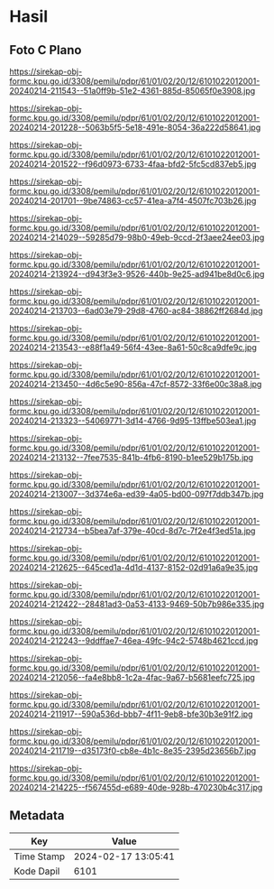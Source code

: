 # Hasil

## Foto C Plano

https://sirekap-obj-formc.kpu.go.id/3308/pemilu/pdpr/61/01/02/20/12/6101022012001-20240214-211543--51a0ff9b-51e2-4361-885d-85065f0e3908.jpg

https://sirekap-obj-formc.kpu.go.id/3308/pemilu/pdpr/61/01/02/20/12/6101022012001-20240214-201228--5063b5f5-5e18-491e-8054-36a222d58641.jpg

https://sirekap-obj-formc.kpu.go.id/3308/pemilu/pdpr/61/01/02/20/12/6101022012001-20240214-201522--f96d0973-6733-4faa-bfd2-5fc5cd837eb5.jpg

https://sirekap-obj-formc.kpu.go.id/3308/pemilu/pdpr/61/01/02/20/12/6101022012001-20240214-201701--9be74863-cc57-41ea-a7f4-4507fc703b26.jpg

https://sirekap-obj-formc.kpu.go.id/3308/pemilu/pdpr/61/01/02/20/12/6101022012001-20240214-214029--59285d79-98b0-49eb-9ccd-2f3aee24ee03.jpg

https://sirekap-obj-formc.kpu.go.id/3308/pemilu/pdpr/61/01/02/20/12/6101022012001-20240214-213924--d943f3e3-9526-440b-9e25-ad941be8d0c6.jpg

https://sirekap-obj-formc.kpu.go.id/3308/pemilu/pdpr/61/01/02/20/12/6101022012001-20240214-213703--6ad03e79-29d8-4760-ac84-38862ff2684d.jpg

https://sirekap-obj-formc.kpu.go.id/3308/pemilu/pdpr/61/01/02/20/12/6101022012001-20240214-213543--e88f1a49-56f4-43ee-8a61-50c8ca9dfe9c.jpg

https://sirekap-obj-formc.kpu.go.id/3308/pemilu/pdpr/61/01/02/20/12/6101022012001-20240214-213450--4d6c5e90-856a-47cf-8572-33f6e00c38a8.jpg

https://sirekap-obj-formc.kpu.go.id/3308/pemilu/pdpr/61/01/02/20/12/6101022012001-20240214-213323--54069771-3d14-4766-9d95-13ffbe503ea1.jpg

https://sirekap-obj-formc.kpu.go.id/3308/pemilu/pdpr/61/01/02/20/12/6101022012001-20240214-213132--7fee7535-841b-4fb6-8190-b1ee529b175b.jpg

https://sirekap-obj-formc.kpu.go.id/3308/pemilu/pdpr/61/01/02/20/12/6101022012001-20240214-213007--3d374e6a-ed39-4a05-bd00-097f7ddb347b.jpg

https://sirekap-obj-formc.kpu.go.id/3308/pemilu/pdpr/61/01/02/20/12/6101022012001-20240214-212734--b5bea7af-379e-40cd-8d7c-7f2e4f3ed51a.jpg

https://sirekap-obj-formc.kpu.go.id/3308/pemilu/pdpr/61/01/02/20/12/6101022012001-20240214-212625--645ced1a-4d1d-4137-8152-02d91a6a9e35.jpg

https://sirekap-obj-formc.kpu.go.id/3308/pemilu/pdpr/61/01/02/20/12/6101022012001-20240214-212422--28481ad3-0a53-4133-9469-50b7b986e335.jpg

https://sirekap-obj-formc.kpu.go.id/3308/pemilu/pdpr/61/01/02/20/12/6101022012001-20240214-212243--9ddffae7-46ea-49fc-94c2-5748b4621ccd.jpg

https://sirekap-obj-formc.kpu.go.id/3308/pemilu/pdpr/61/01/02/20/12/6101022012001-20240214-212056--fa4e8bb8-1c2a-4fac-9a67-b5681eefc725.jpg

https://sirekap-obj-formc.kpu.go.id/3308/pemilu/pdpr/61/01/02/20/12/6101022012001-20240214-211917--590a536d-bbb7-4f11-9eb8-bfe30b3e91f2.jpg

https://sirekap-obj-formc.kpu.go.id/3308/pemilu/pdpr/61/01/02/20/12/6101022012001-20240214-211719--d35173f0-cb8e-4b1c-8e35-2395d23656b7.jpg

https://sirekap-obj-formc.kpu.go.id/3308/pemilu/pdpr/61/01/02/20/12/6101022012001-20240214-214225--f567455d-e689-40de-928b-470230b4c317.jpg


## Metadata

| Key        | Value               |
| ---------- | ------------------- |
| Time Stamp | 2024-02-17 13:05:41 |
| Kode Dapil | 6101                |



